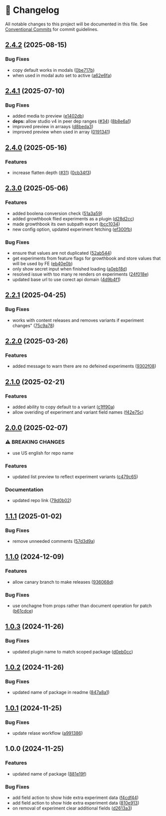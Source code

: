 <!-- markdownlint-disable --><!-- textlint-disable -->

# 📓 Changelog

All notable changes to this project will be documented in this file. See
[Conventional Commits](https://conventionalcommits.org) for commit guidelines.

## [2.4.2](https://github.com/sanity-io/sanity-plugin-personalization/compare/v2.4.1...v2.4.2) (2025-08-15)

### Bug Fixes

- copy default works in modals ([0be717b](https://github.com/sanity-io/sanity-plugin-personalization/commit/0be717b83c6fc9fd8fb355813f3c8c88fe99955c))
- when used in modal auto set to active ([a62e6fa](https://github.com/sanity-io/sanity-plugin-personalization/commit/a62e6fae5608ea14ecbfbaae5df2a93f86d09ee7))

## [2.4.1](https://github.com/sanity-io/sanity-plugin-personalization/compare/v2.4.0...v2.4.1) (2025-07-10)

### Bug Fixes

- added media to preview ([e1402db](https://github.com/sanity-io/sanity-plugin-personalization/commit/e1402dbd8eb3efb3455557678ca28b962f3efa24))
- **deps:** allow studio v4 in peer dep ranges ([#34](https://github.com/sanity-io/sanity-plugin-personalization/issues/34)) ([8b8e6a1](https://github.com/sanity-io/sanity-plugin-personalization/commit/8b8e6a1d8de07609aee134a89f40fc8ccf207a16))
- improved preview in arraays ([d8beda3](https://github.com/sanity-io/sanity-plugin-personalization/commit/d8beda3f9fe84c8d68fa6ed45eea60503ad931e3))
- improved preview when used in array ([0191341](https://github.com/sanity-io/sanity-plugin-personalization/commit/0191341e7b24a863189fa0330b16871102b72e63))

## [2.4.0](https://github.com/sanity-io/sanity-plugin-personalization/compare/v2.3.0...v2.4.0) (2025-05-16)

### Features

- increase flatten depth ([#31](https://github.com/sanity-io/sanity-plugin-personalization/issues/31)) ([0cb34f3](https://github.com/sanity-io/sanity-plugin-personalization/commit/0cb34f30062da6e9f792a39534ff8a5b2e7fb007))

## [2.3.0](https://github.com/sanity-io/sanity-plugin-personalization/compare/v2.2.1...v2.3.0) (2025-05-06)

### Features

- added boolena conversion check ([51a3a59](https://github.com/sanity-io/sanity-plugin-personalization/commit/51a3a59199992269dfe6dcf8f054f0f278bb4d7c))
- added growthbook flied experiments as a plugin ([d28d2cc](https://github.com/sanity-io/sanity-plugin-personalization/commit/d28d2cc7875c2addbfb749f55e69221822e035f5))
- made growthbook its own subpath export ([bcc1034](https://github.com/sanity-io/sanity-plugin-personalization/commit/bcc1034d4ed49327ac6e0250341964b1d1c673f5))
- new config option, updated experiment fetching ([ef300fb](https://github.com/sanity-io/sanity-plugin-personalization/commit/ef300fbcb2116e2b49a13a17195a09b6e479ea7e))

### Bug Fixes

- ensure that values are not duplicated ([52ab544](https://github.com/sanity-io/sanity-plugin-personalization/commit/52ab5441c175653ac075b7f4224c92f0363c38f6))
- get experiments from feature flags for growthbook and store values that will be used by FE ([eb40e0b](https://github.com/sanity-io/sanity-plugin-personalization/commit/eb40e0baeeb536cdf6a74f14dd5007c16e041426))
- only show secret input when finished loading ([a0eb18d](https://github.com/sanity-io/sanity-plugin-personalization/commit/a0eb18d494d4db3f92b09ce1b1edde846ee8c21d))
- resolved issue with too many re renders on experiments ([24f018e](https://github.com/sanity-io/sanity-plugin-personalization/commit/24f018ed3028ffd36f3b86975543a1a9cdca9239))
- updated base url to use corect api domain ([4d9b4f1](https://github.com/sanity-io/sanity-plugin-personalization/commit/4d9b4f1bc4c3acd15b0642a80efa364202239179))

## [2.2.1](https://github.com/sanity-io/sanity-plugin-personalization/compare/v2.2.0...v2.2.1) (2025-04-25)

### Bug Fixes

- works with content releases and removes variants if experiment changes" ([75c9a78](https://github.com/sanity-io/sanity-plugin-personalization/commit/75c9a78fb67feb9ab461c0c6f67943155e29ad2c))

## [2.2.0](https://github.com/sanity-io/sanity-plugin-personalization/compare/v2.1.0...v2.2.0) (2025-03-26)

### Features

- added message to warn there are no defeined experiments ([9302f08](https://github.com/sanity-io/sanity-plugin-personalization/commit/9302f0817327d33feb8ff26661ab18391fb4ff9d))

## [2.1.0](https://github.com/sanity-io/sanity-plugin-personalization/compare/v2.0.0...v2.1.0) (2025-02-21)

### Features

- added ability to copy default to a variant ([c1ff90a](https://github.com/sanity-io/sanity-plugin-personalization/commit/c1ff90a0cf000f8bb2fa455077d4a4e605820650))
- allow overiding of experiment and variant field names ([f42e75c](https://github.com/sanity-io/sanity-plugin-personalization/commit/f42e75c1643dee5074b5278742df086e4264c139))

## [2.0.0](https://github.com/sanity-io/sanity-plugin-personalization/compare/v1.1.1...v2.0.0) (2025-02-07)

### ⚠ BREAKING CHANGES

- use US english for repo name

### Features

- updated list preview to reflect experiment variants ([c479c65](https://github.com/sanity-io/sanity-plugin-personalization/commit/c479c654f91ef4897295ff2a1e43e52597b8f3f5))

### Documentation

- updated repo link ([79d0b02](https://github.com/sanity-io/sanity-plugin-personalization/commit/79d0b0245e3e17553b24ab6d555d9e6e51b1aba7))

## [1.1.1](https://github.com/sanity-io/sanity-plugin-personalisation/compare/v1.1.0...v1.1.1) (2025-01-02)

### Bug Fixes

- remove unneeded comments ([57d3d9a](https://github.com/sanity-io/sanity-plugin-personalisation/commit/57d3d9a16ed39296ca5d28a9d997e6856798c143))

## [1.1.0](https://github.com/sanity-io/sanity-plugin-personalisation/compare/v1.0.3...v1.1.0) (2024-12-09)

### Features

- allow canary branch to make releases ([936068d](https://github.com/sanity-io/sanity-plugin-personalisation/commit/936068dd392074c62821f5ab2ba4bbcfb34a9489))

### Bug Fixes

- use onchagne from props rather than document operation for patch ([b61cdce](https://github.com/sanity-io/sanity-plugin-personalisation/commit/b61cdce12e470125fe70293bce983f48d091ade6))

## [1.0.3](https://github.com/sanity-io/sanity-plugin-personalisation/compare/v1.0.2...v1.0.3) (2024-11-26)

### Bug Fixes

- updated plugin name to match scoped package ([d0eb0cc](https://github.com/sanity-io/sanity-plugin-personalisation/commit/d0eb0cc930a9d1a4c2c38ff35bc68eafb8435ebc))

## [1.0.2](https://github.com/sanity-io/sanity-plugin-personalisation/compare/v1.0.1...v1.0.2) (2024-11-26)

### Bug Fixes

- updated name of package in readme ([847a8a1](https://github.com/sanity-io/sanity-plugin-personalisation/commit/847a8a1f04e24a7421381490a0d31020cc30dff3))

## [1.0.1](https://github.com/sanity-io/sanity-plugin-personalisation/compare/v1.0.0...v1.0.1) (2024-11-25)

### Bug Fixes

- update relase workflow ([a991386](https://github.com/sanity-io/sanity-plugin-personalisation/commit/a991386ee97142ec91f1a01a81acd135ccbe74ef))

## 1.0.0 (2024-11-25)

### Features

- updated name of package ([881e19f](https://github.com/sanity-io/sanity-plugin-personalisation/commit/881e19f001cbd4be6df12bc8b45f8a9d5f263311))

### Bug Fixes

- add field action to show hide extra experiment data ([f4cdf44](https://github.com/sanity-io/sanity-plugin-personalisation/commit/f4cdf44a83b56fb6c29f705e4b4ebe02c938f1d1))
- add field action to show hide extra experiment data ([810e913](https://github.com/sanity-io/sanity-plugin-personalisation/commit/810e913b325e45ff9f689f3b56ae74abc87dd9fc))
- on removal of experiment clear additional fields ([d2613a3](https://github.com/sanity-io/sanity-plugin-personalisation/commit/d2613a369e237861519fb857fff585c5f4b9e8db))
